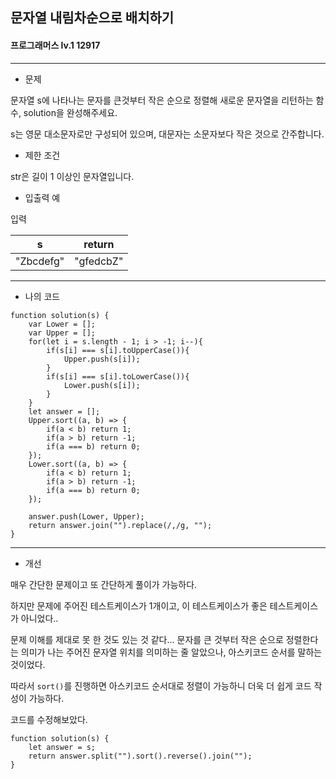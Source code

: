 ## 문자열 내림차순으로 배치하기
#### 프로그래머스 lv.1 12917
------
* 문제

문자열 s에 나타나는 문자를 큰것부터 작은 순으로 정렬해 새로운 문자열을 리턴하는 함수, solution을 완성해주세요.

s는 영문 대소문자로만 구성되어 있으며, 대문자는 소문자보다 작은 것으로 간주합니다.

* 제한 조건

str은 길이 1 이상인 문자열입니다.

* 입출력 예

입력 

|s|return|
|------|---|
|"Zbcdefg"|"gfedcbZ"|



-----

* 나의 코드
```
function solution(s) {
    var Lower = [];
    var Upper = [];
    for(let i = s.length - 1; i > -1; i--){
        if(s[i] === s[i].toUpperCase()){
            Upper.push(s[i]);
        }
        if(s[i] === s[i].toLowerCase()){
            Lower.push(s[i]);
        }
    }
    let answer = [];
    Upper.sort((a, b) => {
        if(a < b) return 1;
        if(a > b) return -1;
        if(a === b) return 0;
    });
    Lower.sort((a, b) => {
        if(a < b) return 1;
        if(a > b) return -1;
        if(a === b) return 0;
    });

    answer.push(Lower, Upper);
    return answer.join("").replace(/,/g, "");
}
```
----
* 개선

매우 간단한 문제이고 또 간단하게 풀이가 가능하다.

하지만 문제에 주어진 테스트케이스가 1개이고, 이 테스트케이스가 좋은 테스트케이스가 아니었다..

문제 이해를 제대로 못 한 것도 있는 것 같다...
문자를 큰 것부터 작은 순으로 정렬한다는 의미가 나는 주어진 문자열 위치를 의미하는 줄 알았으나, 아스키코드 순서를 말하는 것이었다.

따라서 `sort()`를 진행하면 아스키코드 순서대로 정렬이 가능하니 더욱 더 쉽게 코드 작성이 가능하다.

코드를 수정해보았다.

```
function solution(s) {
    let answer = s;
    return answer.split("").sort().reverse().join("");
}
```